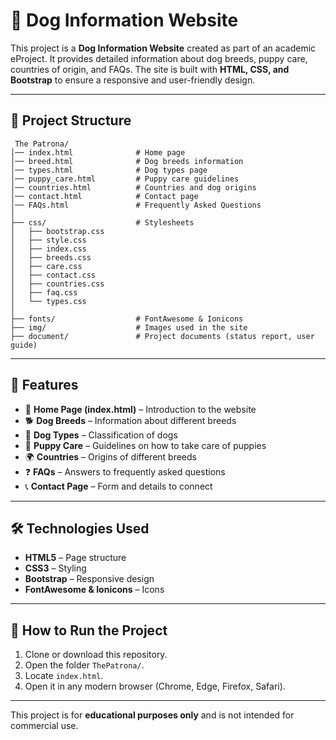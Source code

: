 # 🐶 Dog Information Website
 
This project is a **Dog Information Website** created as part of an academic eProject. It provides detailed information about dog breeds, puppy care, countries of origin, and FAQs. The site is built with **HTML, CSS, and Bootstrap** to ensure a responsive and user-friendly design.

---

## 📂 Project Structure

```
 The Patrona/
│── index.html              # Home page
│── breed.html              # Dog breeds information
│── types.html              # Dog types page
│── puppy_care.html         # Puppy care guidelines
│── countries.html          # Countries and dog origins
│── contact.html            # Contact page
│── FAQs.html               # Frequently Asked Questions
│
├── css/                    # Stylesheets
│   ├── bootstrap.css
│   ├── style.css
│   ├── index.css
│   ├── breeds.css
│   ├── care.css
│   ├── contact.css
│   ├── countries.css
│   ├── faq.css
│   └── types.css
│
├── fonts/                  # FontAwesome & Ionicons
├── img/                    # Images used in the site
├── document/               # Project documents (status report, user guide)
```

---

## 🚀 Features

* 🐾 **Home Page (index.html)** – Introduction to the website
* 🐕 **Dog Breeds** – Information about different breeds
* 🐶 **Dog Types** – Classification of dogs
* 🍼 **Puppy Care** – Guidelines on how to take care of puppies
* 🌍 **Countries** – Origins of different breeds
* ❓ **FAQs** – Answers to frequently asked questions
* 📞 **Contact Page** – Form and details to connect

---

## 🛠️ Technologies Used

* **HTML5** – Page structure
* **CSS3** – Styling
* **Bootstrap** – Responsive design
* **FontAwesome & Ionicons** – Icons

---

## 📖 How to Run the Project

1. Clone or download this repository.
2. Open the folder `ThePatrona/`.
3. Locate `index.html`.
4. Open it in any modern browser (Chrome, Edge, Firefox, Safari).

---




This project is for **educational purposes only** and is not intended for commercial use.
